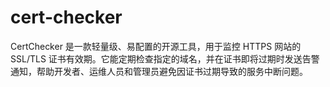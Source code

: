 # cert-checker
CertChecker 是一款轻量级、易配置的开源工具，用于监控 HTTPS 网站的 SSL/TLS 证书有效期。它能定期检查指定的域名，并在证书即将过期时发送告警通知，帮助开发者、运维人员和管理员避免因证书过期导致的服务中断问题。
